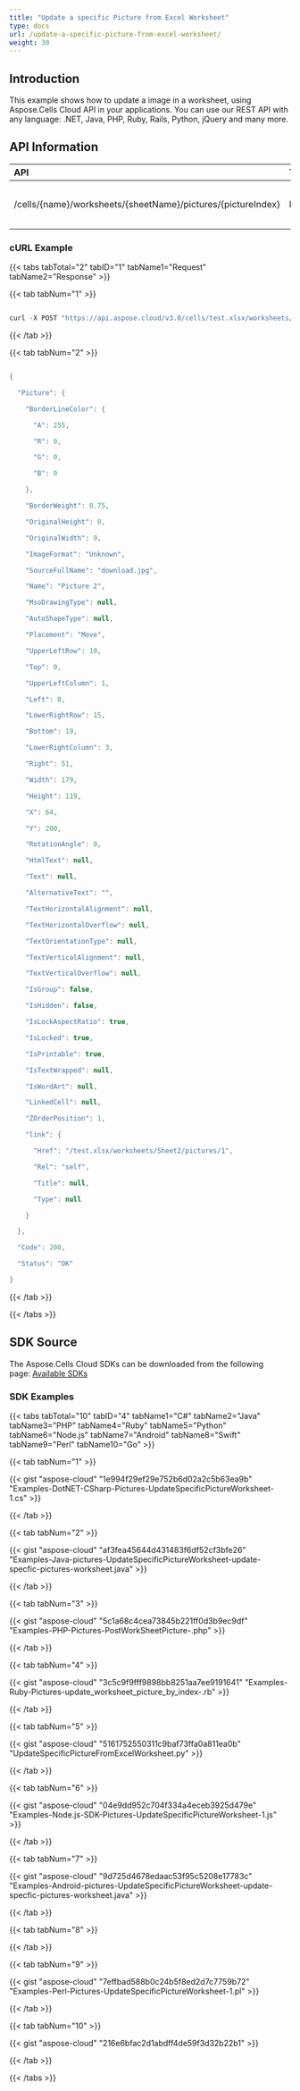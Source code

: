 ```yaml
---
title: "Update a specific Picture from Excel Worksheet"
type: docs
url: /update-a-specific-picture-from-excel-worksheet/
weight: 30
---
```


## **Introduction**
This example shows how to update a image in a worksheet, using Aspose.Cells Cloud API in your applications. You can use our REST API with any language: .NET, Java, PHP, Ruby, Rails, Python, jQuery and many more.
## **API Information**

|**API**|**Type**|**Description**|**Resource Link**|
| :- | :- | :- | :- |
|/cells/{name}/worksheets/{sheetName}/pictures/{pictureIndex}|POST|Update picture in an Excel Worksheet|[PostWorkSheetPicture](https://apireference.aspose.cloud/cells/#/Pictures/PostWorkSheetPicture)|
### **cURL Example** 
{{< tabs tabTotal="2" tabID="1" tabName1="Request" tabName2="Response" >}}

{{< tab tabNum="1" >}}

```java

curl -X POST "https://api.aspose.cloud/v3.0/cells/test.xlsx/worksheets/Sheet2/pictures/1" -H "accept: application/json" -H "Content-Type: application/json" -d "{ \"UpperLeftRow\": 10, \"Top\": 0, \"UpperLeftColumn\": 1, \"Left\": 0, \"LowerRightRow\": 0, \"Bottom\": 0, \"LowerRightColumn\": 3, \"ImageFormat\": \"jpg\", \"SourceFullName\": \"download.jpg\"}"

```

{{< /tab >}}

{{< tab tabNum="2" >}}

```java

{

  "Picture": {

    "BorderLineColor": {

      "A": 255,

      "R": 0,

      "G": 0,

      "B": 0

    },

    "BorderWeight": 0.75,

    "OriginalHeight": 0,

    "OriginalWidth": 0,

    "ImageFormat": "Unknown",

    "SourceFullName": "download.jpg",

    "Name": "Picture 2",

    "MsoDrawingType": null,

    "AutoShapeType": null,

    "Placement": "Move",

    "UpperLeftRow": 10,

    "Top": 0,

    "UpperLeftColumn": 1,

    "Left": 0,

    "LowerRightRow": 15,

    "Bottom": 19,

    "LowerRightColumn": 3,

    "Right": 51,

    "Width": 179,

    "Height": 119,

    "X": 64,

    "Y": 200,

    "RotationAngle": 0,

    "HtmlText": null,

    "Text": null,

    "AlternativeText": "",

    "TextHorizontalAlignment": null,

    "TextHorizontalOverflow": null,

    "TextOrientationType": null,

    "TextVerticalAlignment": null,

    "TextVerticalOverflow": null,

    "IsGroup": false,

    "IsHidden": false,

    "IsLockAspectRatio": true,

    "IsLocked": true,

    "IsPrintable": true,

    "IsTextWrapped": null,

    "IsWordArt": null,

    "LinkedCell": null,

    "ZOrderPosition": 1,

    "link": {

      "Href": "/test.xlsx/worksheets/Sheet2/pictures/1",

      "Rel": "self",

      "Title": null,

      "Type": null

    }

  },

  "Code": 200,

  "Status": "OK"

}

```

{{< /tab >}}

{{< /tabs >}}
## **SDK Source**
The Aspose.Cells Cloud SDKs can be downloaded from the following page: [Available SDKs](/cells/available-sdks/)
### **SDK Examples**
{{< tabs tabTotal="10" tabID="4" tabName1="C#" tabName2="Java" tabName3="PHP" tabName4="Ruby" tabName5="Python" tabName6="Node.js" tabName7="Android" tabName8="Swift" tabName9="Perl" tabName10="Go" >}}

{{< tab tabNum="1" >}}

{{< gist "aspose-cloud" "1e994f29ef29e752b6d02a2c5b63ea9b" "Examples-DotNET-CSharp-Pictures-UpdateSpecificPictureWorksheet-1.cs" >}}

{{< /tab >}}

{{< tab tabNum="2" >}}

{{< gist "aspose-cloud" "af3fea45644d431483f6df52cf3bfe26" "Examples-Java-pictures-UpdateSpecificPictureWorksheet-update-specfic-pictures-worksheet.java" >}}

{{< /tab >}}

{{< tab tabNum="3" >}}

{{< gist "aspose-cloud" "5c1a68c4cea73845b221ff0d3b9ec9df" "Examples-PHP-Pictures-PostWorkSheetPicture-.php" >}}

{{< /tab >}}

{{< tab tabNum="4" >}}

{{< gist "aspose-cloud" "3c5c9f9fff9898bb8251aa7ee9191641" "Examples-Ruby-Pictures-update_worksheet_picture_by_index-.rb" >}}

{{< /tab >}}

{{< tab tabNum="5" >}}

{{< gist "aspose-cloud" "5161752550311c9baf73ffa0a811ea0b" "UpdateSpecificPictureFromExcelWorksheet.py" >}}

{{< /tab >}}

{{< tab tabNum="6" >}}

{{< gist "aspose-cloud" "04e9dd952c704f334a4eceb3925d479e" "Examples-Node.js-SDK-Pictures-UpdateSpecificPictureWorksheet-1.js" >}}

{{< /tab >}}

{{< tab tabNum="7" >}}

{{< gist "aspose-cloud" "9d725d4678edaac53f95c5208e17783c" "Examples-Android-pictures-UpdateSpecificPictureWorksheet-update-specfic-pictures-worksheet.java" >}}

{{< /tab >}}

{{< tab tabNum="8" >}}

{{< /tab >}}

{{< tab tabNum="9" >}}

{{< gist "aspose-cloud" "7effbad588b0c24b5f8ed2d7c7759b72" "Examples-Perl-Pictures-UpdateSpecificPictureWorksheet-1.pl" >}}

{{< /tab >}}

{{< tab tabNum="10" >}}

{{< gist "aspose-cloud" "216e6bfac2d1abdff4de59f3d32b22b1" >}}

{{< /tab >}}

{{< /tabs >}}
